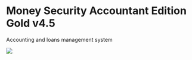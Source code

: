 # Money Security Accountant Edition Gold v4.5
Accounting and loans management system



![](http://visit.parselecom.com/Api/Visit/glad-tidings/MoneySecurity/8E402A)
